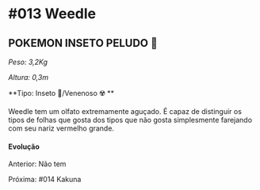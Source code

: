 # #013 Weedle

## POKEMON INSETO PELUDO :bug:

_Peso: 3,2Kg_

_Altura: 0,3m_

**Tipo: Inseto :bug:/Venenoso :radioactive: **

Weedle tem um olfato extremamente aguçado. É capaz de distinguir os tipos de folhas que gosta dos tipos que não gosta simplesmente farejando com seu nariz vermelho grande.

#### Evolução

Anterior: Não tem

Próxima: #014 Kakuna